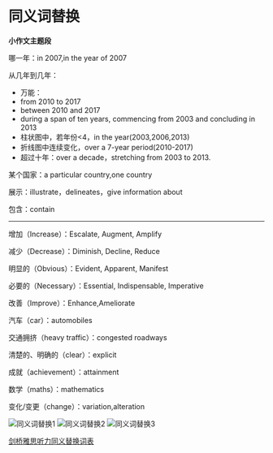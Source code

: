 # 同义词替换

**小作文主题段**

哪一年：in 2007,in the year of 2007

从几年到几年：

- 万能：
- from 2010 to 2017
- between 2010 and 2017
- during a span of ten years, commencing from 2003 and concluding in 2013
- 柱状图中，若年份<4，in the year(2003,2006,2013) 
- 折线图中连续变化，over a 7-year period(2010-2017)
- 超过十年：over a decade，stretching from 2003 to 2013.

某个国家：a particular country,one country

展示：illustrate，delineates，give information about

包含：contain

***

增加（Increase）：Escalate, Augment, Amplify

减少（Decrease）：Diminish, Decline, Reduce

明显的（Obvious）：Evident, Apparent, Manifest

必要的（Necessary）：Essential, Indispensable, Imperative

改善（Improve）：Enhance,Ameliorate

汽车（car）：automobiles

交通拥挤（heavy traffic）：congested roadways

清楚的、明确的（clear）：explicit

成就（achievement）：attainment

数学（maths）：mathematics

变化/变更（change）：variation,alteration

![同义词替换1](/files/雅思/词汇/同义词替换/1.png)
![同义词替换2](/files/雅思/词汇/同义词替换/2.png)
![同义词替换3](/files/雅思/词汇/同义词替换/3.png)

[剑桥雅思听力同义替换词表](/files/雅思/词汇/同义词替换/剑桥雅思听力同义替换词表.pdf)